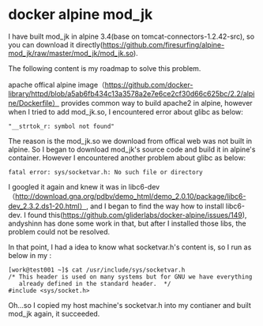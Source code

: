 # docker alpine mod_jk
I have built mod_jk in alpine 3.4(base on tomcat-connectors-1.2.42-src), so you can download it directly(https://github.com/firesurfing/alpine-mod_jk/raw/master/mod_jk/mod_jk.so).

The following content is my roadmap to solve this problem.

apache offical alpine image（https://github.com/docker-library/httpd/blob/a5ab6fb434c13a3578a2e7e6ce2cf30d66c625bc/2.2/alpine/Dockerfile） provides common way to build apache2 in alpine, however when I tried to add mod_jk.so, I encountered error about glibc as below:

    "__strtok_r: symbol not found"

The reason is the mod_jk.so we download from offical web was not built in alpine. So I began to download mod_jk's source code and build it in alpine's container. However I encountered another problem about glibc as below:

    fatal error: sys/socketvar.h: No such file or directory

I googled it again and knew it was in libc6-dev（http://download.gna.org/pdbv/demo_html/demo_2.0.10/package/libc6-dev_2.3.2.ds1-20.html）, and I began to find the way how to install libc6-dev. I found this(https://github.com/gliderlabs/docker-alpine/issues/149), andyshinn has done some work in that, but after I installed those libs, the problem could not be resolved.

In that point, I had a idea to know what socketvar.h's content is, so I run as below in my :

    [work@test001 ~]$ cat /usr/include/sys/socketvar.h
    /* This header is used on many systems but for GNU we have everything
       already defined in the standard header.  */
    #include <sys/socket.h>

Oh...so I copied my host machine's socketvar.h into my contianer and built mod_jk again, it succeeded.
